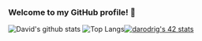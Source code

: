 ### Welcome to my GitHub profile! 👋

<!--
**d-r-e/d-r-e** is a ✨ _special_ ✨ repository because its `README.md` (this file) appears on your GitHub profile.
-->

![David's github stats](https://github-readme-stats.vercel.app/api?username=d-r-e&show_icons=true&count_private=true&hide=contribs&theme=synthwave)
![Top Langs](https://github-readme-stats.vercel.app/api/top-langs/?username=d-r-e&layout=compact&theme=synthwave&count_private=false)[![darodrig's 42 stats](https://badge42.herokuapp.com/api/stats/darodrig?privacyEmail=true)](https://github.com/d-r-e)
